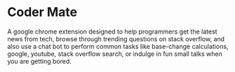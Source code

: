 # Coder Mate

A google chrome extension designed to help programmers get the latest news from tech, browse through trending questions on stack overflow, and also use a chat bot to perform common tasks like base-change calculations, google, youtube, stack overflow search, or indulge in fun small talks when you are getting bored.